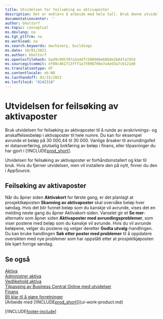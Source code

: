 ```yaml
---
title: Utvidelsen for feilsøking av aktivaposter
description: Det er enklere å arbeide med hele tall. Bruk denne utvidelsen til å runde av beløp for aktiva i aktivaposten.
documentationcenter: ''
author: bholtorf
ms.topic: conceptual
ms.devlang: na
ms.tgt_pltfrm: na
ms.workload: na
ms.search.keywords: machinery, buildings
ms.date: 10/01/2021
ms.author: bholtorf
ms.openlocfilehash: bad9c995f87a3a4dfc598989e68b8e2b047a7d5d
ms.sourcegitcommit: ef80c461713fff1a75998766e7a4ed3a7c6121d0
ms.translationtype: HT
ms.contentlocale: nb-NO
ms.lasthandoff: 02/15/2022
ms.locfileid: "8142318"
---
```

# <a name="the-troubleshooting-fa-ledger-entries-extension"></a>Utvidelsen for feilsøking av aktivaposter
Bruk utvidelsen for feilsøking av aktivaposter til å runde av avskrivnings- og anskaffelsesbeløp i aktivaposter til hele numre. Du kan for eksempel avrunde et beløp på 30 000,44 til 30 000. Vanlige årsaker til avrundingsfeil er dataoverføring, plutselig bokføring av beløp i finans, eller tilpasninger du har gjort i [!INCLUDE[prod_short](includes/prod_short.md)].

Utvidelsen for feilsøking av aktivaposter er forhåndsinstallert og klar til bruk. Hvis du fjerner utvidelsen, men vil installere den på nytt, finner du den i AppSource.

## <a name="troubleshooting-fixed-asset-ledger-entries"></a>Feilsøking av aktivaposter
Når du åpner siden **Aktivakort** for første gang, er det planlagt at prosjektkøposten **Skanning av aktivaposter** skal overvåke beløp hver søndag. Hvis det blir funnet beløp som du kanskje vil avrunde, vises det en melding neste gang du åpner Aktivakort-siden. Varselet gir et **Se mer**-alternativ som åpner siden **Aktivaposter med avrundingsproblemer**, som viser postene med beløp som du kanskje vil avrunde. Hvis du vil avrunde beløpene, velger du postene og velger deretter **Godta utvalg**-handlingen. Du kan bruke handlingen **Søk etter poster med problemer** til å oppdatere oversikten med nye problemer som har oppstått etter at prosjektkjøposten ble kjørt forrige søndag.

## <a name="see-also"></a>Se også
[Aktiva](fa-manage.md)  
[Administrer aktiva](fa-manage.md)  
[Vedlikehold aktiva](fa-how-maintain.md)  
[Tilpassing av Business Central Online med utvidelser](ui-extensions.md)  
[Finans](finance.md)  
[Bli klar til å gjøre forretninger](ui-get-ready-business.md)  
[Arbeide med [!INCLUDE[prod_short](includes/prod_short.md)]](ui-work-product.md)  


[!INCLUDE[footer-include](includes/footer-banner.md)]



